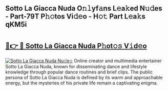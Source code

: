 ## Sotto La Giacca Nuda O𝚗𝚕yf𝚊ns L𝚎a𝚔ed N𝚞𝚍es - Part-79T P𝚑𝚘tos Vi𝚍𝚎o - H𝚘𝚝 Part L𝚎a𝚔s qKM5i

# <h2><a href="http://kfeb6y.oniu.top/?m=Sotto+La+Giacca+Nuda">🔗👉 🔴 Sotto La Giacca Nuda P𝚑ot𝚘𝚜 V𝚒d𝚎o</a></h2>

[![Sotto La Giacca Nuda Nu𝚍e𝚜](https://i.imgur.com/0qMVB7G.gif)](http://kfeb6y.oniu.top/?m=Sotto+La+Giacca+Nuda)
Online creator and multimedia entertainer Sotto La Giacca Nuda, known for disseminating dance and lifestyle knowledge through popular dance routines and brief clips. The public persona of Sotto La Giacca Nuda is defined by its warm and approachable energy, but the mysteries of his private life remain a captivating enigma.  
